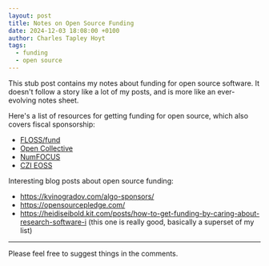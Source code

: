 ```yaml
---
layout: post
title: Notes on Open Source Funding
date: 2024-12-03 18:08:00 +0100
author: Charles Tapley Hoyt
tags:
  - funding
  - open source
---
```


This stub post contains my notes about funding for open source software. It
doesn't follow a story like a lot of my posts, and is more like an ever-evolving
notes sheet.

Here's a list of resources for getting funding for open source, which also
covers fiscal sponsorship:

- [FLOSS/fund](https://floss.fund/)
- [Open Collective](https://opencollective.com/)
- [NumFOCUS](https://numfocus.org/)
- [CZI EOSS](https://chanzuckerberg.com/eoss/)

Interesting blog posts about open source funding:

- https://kvinogradov.com/algo-sponsors/
- https://opensourcepledge.com/
- https://heidiseibold.kit.com/posts/how-to-get-funding-by-caring-about-research-software-i
  (this one is really good, basically a superset of my list)

---

Please feel free to suggest things in the comments.
